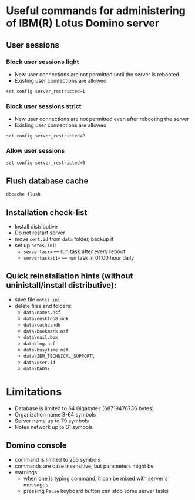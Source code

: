 # Useful commands for administering of IBM(R) Lotus Domino server

## User sessions

### Block user sessions light
- New user connections are not permitted until the server is rebooted
- Existing user connections are allowed

```set config server_restricted=1```

### Block user sessions strict
- New user connections are not permitted even after rebooting the server
- Existing user connections are allowed

```set config server_restricted=2```

### Allow user sessions
```set config server_restricted=0```

## Flush database cache
```dbcache flush```

## Installation check-list
- Install distributive
- Do not restart server
- move ```cert.id``` from ```data``` folder, backup it
- set up ```notes.ini```:
    - ```servertask=``` — run task after every reboot
    - ```servertaskat1=``` — run task in 01:00 hour daily

## Quick reinstallation hints (without uninistall/install distributive):
- save file ```notes.ini```
- delete files and folders:
    - ```data\names.nsf```
    - ```data\desktop8.ndk```
    - ```data\cache.ndk```
    - ```data\bookmark.nsf```
    - ```data\mail.box```
    - ```data\log.nsf```
    - ```data\busytime.nsf```
    - ```data\IBM_TECHNICAL_SUPPORT\```
    - ```data\user.id```
    - ```data\DAOS\```

# Limitations
- Database is limited to 64 Gigabytes (68719476736 bytes)
- Organization name 3-64 symbols
- Server name up to 79 symbols
- Notes network up to 31 symbols

## Domino console
- command is limited to 255 symbols
- commands are case insensitive, but parameters might be
- warnings:
    - when one is typing command, it can be mixed with server's messages
    - pressing ```Pause``` keyboard button can stop some server tasks

